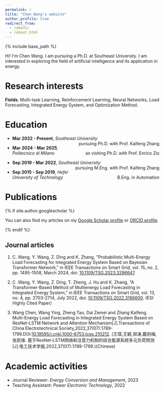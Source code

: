 ```yaml
---
permalink: /
title: "Chen Wang's website"
author_profile: true
redirect_from: 
  - /about/
  - /about.html
---
```


{% include base_path %}

Hi! I'm Chen Wang. I am pursuing a Ph.D. at Southeast University. I am interested in exploring the field of artificial intelligence and its application in energy. 

Research interests
======

**Fields**: Multi-task Learning, Reinforcement Learning, Neural Networks, Load Forecasting, Integrated Energy System, and Optimization Method.

Education
======

* <p style="text-align:left;"><b>Mar 2022 - Present</b>, <i>Southeast University</i><span style="float:right;">pursuing Ph.D. with Prof. Kaifeng Zhang</span></p>

* <p style="text-align:left;"><b>Mar 2024 - Mar 2025</b>, <i>Politecnico di Milano</i><span style="float:right;">as visiting Ph.D. with Prof. Enrico Zio</span></p>

* <p style="text-align:left;"><b>Sep 2019 - Mar 2022</b>, <i>Southeast University</i><span style="float:right;">pursuing M.Eng. with Prof. Kaifeng Zhang</span></p>
  
* <p style="text-align:left;"><b>Sep 2015 - Sep 2019</b>, <i>Hefei University of Technology</i><span style="float:right;">B.Eng. in Automation</span></p>

Publications
======

{% if site.author.googlescholar %}

  <div class="wordwrap">You can also find my articles on my <a href="{{site.author.googlescholar}}">Google Scholar profile</a> or <a href="{{site.author.orcid}}">ORCID profile</a>.</div>

{% endif %}

## Journal articles

1. C. Wang, Y. Wang, Z. Ding and K. Zhang, "Probabilistic Multi-Energy Load Forecasting for Integrated Energy System Based on Bayesian Transformer Network," in IEEE Transactions on Smart Grid, vol. 15, no. 2, pp. 1495-1508, March 2024, doi: [10.1109/TSG.2023.3296647](https://doi.org/10.1109/TSG.2023.3296647).

2. C. Wang, Y. Wang, Z. Ding, T. Zheng, J. Hu and K. Zhang, "A Transformer-Based Method of Multienergy Load Forecasting in Integrated Energy System," in IEEE Transactions on Smart Grid, vol. 13, no. 4, pp. 2703-2714, July 2022, doi: [10.1109/TSG.2022.3166600](https://doi.org/10.1109/TSG.2022.3166600). (ESI Highly Cited Paper)

3. Wang Chen, Wang Ying, Zheng Tao, Dai Zemei and Zhang Kaifeng. Multi-Energy Load Forecasting in Integrated Energy System Based on  ResNet-LSTM Network and Attention Mechanism[J].Transactions of China Electrotechnical Society,2022,37(07):1789-1799.DOI:[10.19595/j.cnki.1000-6753.tces.210212](https://doi.org/10.19595/j.cnki.1000-6753.tces.210212). (王琛,王颖,郑涛,戴则梅,张凯锋. 基于ResNet-LSTM网络和注意力机制的综合能源系统多元负荷预测[J].电工技术学报,2022,37(07):1789-1799.)(Chinese)

Academic activities
======

* Journal Reviewer: *Energy Conversion and Management*, 2023
* Teaching Assistant: *Power Electronic Technology*, 2022
